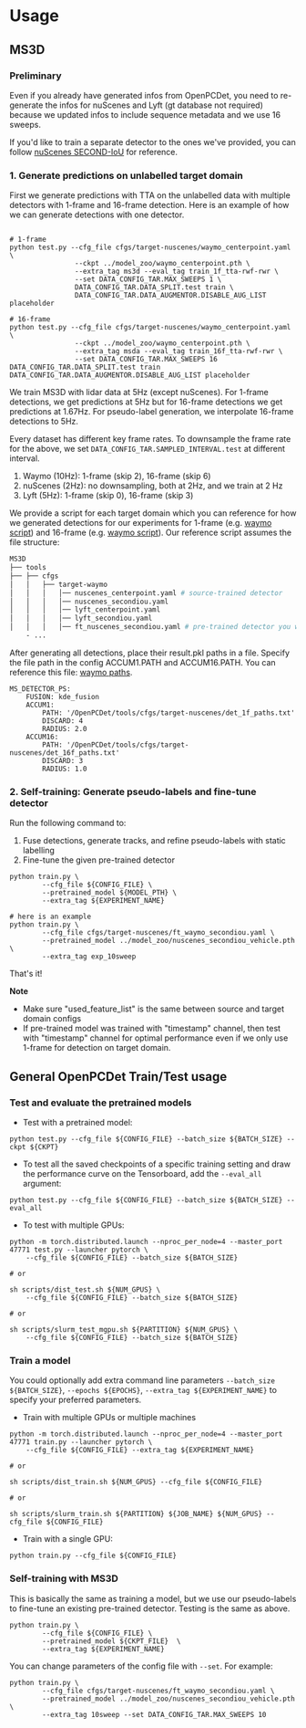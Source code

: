 

# Usage

## MS3D
### Preliminary
Even if you already have generated infos from OpenPCDet, you need to re-generate the infos for nuScenes and Lyft (gt database not required) because we updated infos to include sequence metadata and we use 16 sweeps.

If you'd like to train a separate detector to the ones we've provided, you can follow [nuScenes SECOND-IoU](../tools/cfgs/nuscenes_models/uda_secondiou_vehicle.yaml) for reference. 

### 1. Generate predictions on unlabelled target domain

First we generate predictions with TTA on the unlabelled data with multiple detectors with 1-frame and 16-frame detection. Here is an example of how we can generate detections with one detector.

```shell

# 1-frame
python test.py --cfg_file cfgs/target-nuscenes/waymo_centerpoint.yaml \
                --ckpt ../model_zoo/waymo_centerpoint.pth \
                --extra_tag ms3d --eval_tag train_1f_tta-rwf-rwr \
                --set DATA_CONFIG_TAR.MAX_SWEEPS 1 \
                DATA_CONFIG_TAR.DATA_SPLIT.test train \
                DATA_CONFIG_TAR.DATA_AUGMENTOR.DISABLE_AUG_LIST placeholder  

# 16-frame
python test.py --cfg_file cfgs/target-nuscenes/waymo_centerpoint.yaml \
                --ckpt ../model_zoo/waymo_centerpoint.pth \
                --extra_tag msda --eval_tag train_16f_tta-rwf-rwr \
                --set DATA_CONFIG_TAR.MAX_SWEEPS 16 DATA_CONFIG_TAR.DATA_SPLIT.test train DATA_CONFIG_TAR.DATA_AUGMENTOR.DISABLE_AUG_LIST placeholder                
```
We train MS3D with lidar data at 5Hz (except nuScenes). For 1-frame detections, we get predictions at 5Hz but for 16-frame detections we get predictions at 1.67Hz. For pseudo-label generation, we interpolate 16-frame detections to 5Hz.

Every dataset has different key frame rates. To downsample the frame rate for the above, we set `DATA_CONFIG_TAR.SAMPLED_INTERVAL.test` at different interval.
1. Waymo (10Hz): 1-frame (skip 2), 16-frame (skip 6)
2. nuScenes (2Hz): no downsampling, both at 2Hz, and we train at 2 Hz
3. Lyft (5Hz): 1-frame (skip 0), 16-frame (skip 3)

We provide a script for each target domain which you can reference for how we generated detections for our experiments for 1-frame (e.g. [waymo script](../tools/cfgs/target-waymo/generate_dets_1f.sh)) and 16-frame (e.g. [waymo script](../tools/cfgs/target-waymo/generate_dets_16f.sh)). Our reference script assumes the file structure:
```bash
MS3D
├── tools
├── ├── cfgs
│   │   ├── target-waymo
│   │   │   │── nuscenes_centerpoint.yaml # source-trained detector
│   │   │   │── nuscenes_secondiou.yaml 
│   │   │   │── lyft_centerpoint.yaml
│   │   │   │── lyft_secondiou.yaml
│   │   │   │── ft_nuscenes_secondiou.yaml # pre-trained detector you want to fine-tune
    - ...
```

After generating all detections, place their result.pkl paths in a file. Specify the file path in the config ACCUM1.PATH and ACCUM16.PATH. You can reference this file: [waymo paths](../tools/cfgs/target-waymo/det_16f_paths.txt).
```
MS_DETECTOR_PS:
    FUSION: kde_fusion
    ACCUM1:
        PATH: '/OpenPCDet/tools/cfgs/target-nuscenes/det_1f_paths.txt'
        DISCARD: 4
        RADIUS: 2.0
    ACCUM16:
        PATH: '/OpenPCDet/tools/cfgs/target-nuscenes/det_16f_paths.txt'
        DISCARD: 3
        RADIUS: 1.0
```


### 2. Self-training: Generate pseudo-labels and fine-tune detector
Run the following command to:
1. Fuse detections, generate tracks, and refine pseudo-labels with static labelling
2. Fine-tune the given pre-trained detector

```shell
python train.py \
        --cfg_file ${CONFIG_FILE} \
        --pretrained_model ${MODEL_PTH} \
        --extra_tag ${EXPERIMENT_NAME}

# here is an example
python train.py \
        --cfg_file cfgs/target-nuscenes/ft_waymo_secondiou.yaml \
        --pretrained_model ../model_zoo/nuscenes_secondiou_vehicle.pth  \
        --extra_tag exp_10sweep
```
That's it!

**Note**
- Make sure "used_feature_list" is the same between source and target domain configs
- If pre-trained model was trained with "timestamp" channel, then test with "timestamp" channel for optimal performance even if we only use 1-frame for detection on target domain.

## General OpenPCDet Train/Test usage

### Test and evaluate the pretrained models
* Test with a pretrained model: 
```shell script
python test.py --cfg_file ${CONFIG_FILE} --batch_size ${BATCH_SIZE} --ckpt ${CKPT}
```

* To test all the saved checkpoints of a specific training setting and draw the performance curve on the Tensorboard, add the `--eval_all` argument: 
```shell script
python test.py --cfg_file ${CONFIG_FILE} --batch_size ${BATCH_SIZE} --eval_all
```

* To test with multiple GPUs:
```shell script
python -m torch.distributed.launch --nproc_per_node=4 --master_port 47771 test.py --launcher pytorch \
    --cfg_file ${CONFIG_FILE} --batch_size ${BATCH_SIZE}

# or    

sh scripts/dist_test.sh ${NUM_GPUS} \
    --cfg_file ${CONFIG_FILE} --batch_size ${BATCH_SIZE}

# or

sh scripts/slurm_test_mgpu.sh ${PARTITION} ${NUM_GPUS} \
    --cfg_file ${CONFIG_FILE} --batch_size ${BATCH_SIZE}
```

### Train a model
You could optionally add extra command line parameters `--batch_size ${BATCH_SIZE}`, `--epochs ${EPOCHS}`, `--extra_tag ${EXPERIMENT_NAME}` to specify your preferred parameters.

* Train with multiple GPUs or multiple machines
```shell script
python -m torch.distributed.launch --nproc_per_node=4 --master_port 47771 train.py --launcher pytorch \
    --cfg_file ${CONFIG_FILE} --extra_tag ${EXPERIMENT_NAME}

# or    

sh scripts/dist_train.sh ${NUM_GPUS} --cfg_file ${CONFIG_FILE}

# or 

sh scripts/slurm_train.sh ${PARTITION} ${JOB_NAME} ${NUM_GPUS} --cfg_file ${CONFIG_FILE}
```

* Train with a single GPU:
```shell script
python train.py --cfg_file ${CONFIG_FILE}
```

### Self-training with MS3D
This is basically the same as training a model, but we use our pseudo-labels to fine-tune an existing pre-trained detector. Testing is the same as above.

```shell
python train.py \
        --cfg_file ${CONFIG_FILE} \
        --pretrained_model ${CKPT_FILE}  \
        --extra_tag ${EXPERIMENT_NAME}
```

You can change parameters of the config file with `--set`. For example:
```shell
python train.py \
        --cfg_file cfgs/target-nuscenes/ft_waymo_secondiou.yaml \
        --pretrained_model ../model_zoo/nuscenes_secondiou_vehicle.pth  \
        --extra_tag 10sweep --set DATA_CONFIG_TAR.MAX_SWEEPS 10
```